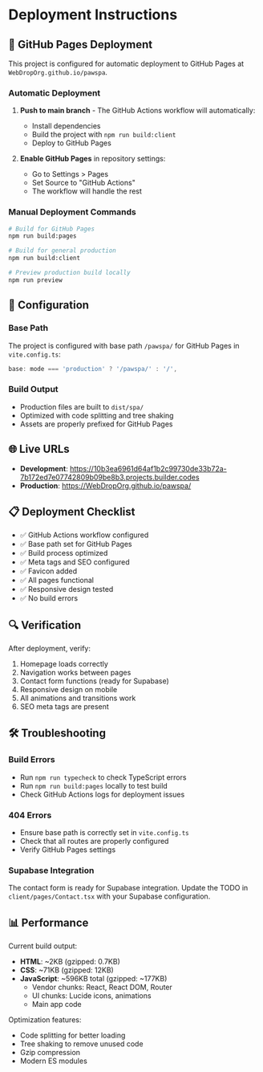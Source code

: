# Deployment Instructions

## 🚀 GitHub Pages Deployment

This project is configured for automatic deployment to GitHub Pages at `WebDropOrg.github.io/pawspa`.

### Automatic Deployment

1. **Push to main branch** - The GitHub Actions workflow will automatically:

   - Install dependencies
   - Build the project with `npm run build:client`
   - Deploy to GitHub Pages

2. **Enable GitHub Pages** in repository settings:
   - Go to Settings > Pages
   - Set Source to "GitHub Actions"
   - The workflow will handle the rest

### Manual Deployment Commands

```bash
# Build for GitHub Pages
npm run build:pages

# Build for general production
npm run build:client

# Preview production build locally
npm run preview
```

## 🔧 Configuration

### Base Path

The project is configured with base path `/pawspa/` for GitHub Pages in `vite.config.ts`:

```typescript
base: mode === 'production' ? '/pawspa/' : '/',
```

### Build Output

- Production files are built to `dist/spa/`
- Optimized with code splitting and tree shaking
- Assets are properly prefixed for GitHub Pages

## 🌐 Live URLs

- **Development**: https://10b3ea6961d64af1b2c99730de33b72a-7b172ed7e07742809b09be8b3.projects.builder.codes
- **Production**: https://WebDropOrg.github.io/pawspa/

## 📋 Deployment Checklist

- ✅ GitHub Actions workflow configured
- ✅ Base path set for GitHub Pages
- ✅ Build process optimized
- ✅ Meta tags and SEO configured
- ✅ Favicon added
- ✅ All pages functional
- ✅ Responsive design tested
- ✅ No build errors

## 🔍 Verification

After deployment, verify:

1. Homepage loads correctly
2. Navigation works between pages
3. Contact form functions (ready for Supabase)
4. Responsive design on mobile
5. All animations and transitions work
6. SEO meta tags are present

## 🛠 Troubleshooting

### Build Errors

- Run `npm run typecheck` to check TypeScript errors
- Run `npm run build:pages` locally to test build
- Check GitHub Actions logs for deployment issues

### 404 Errors

- Ensure base path is correctly set in `vite.config.ts`
- Check that all routes are properly configured
- Verify GitHub Pages settings

### Supabase Integration

The contact form is ready for Supabase integration. Update the TODO in `client/pages/Contact.tsx` with your Supabase configuration.

## 📊 Performance

Current build output:

- **HTML**: ~2KB (gzipped: 0.7KB)
- **CSS**: ~71KB (gzipped: 12KB)
- **JavaScript**: ~596KB total (gzipped: ~177KB)
  - Vendor chunks: React, React DOM, Router
  - UI chunks: Lucide icons, animations
  - Main app code

Optimization features:

- Code splitting for better loading
- Tree shaking to remove unused code
- Gzip compression
- Modern ES modules
